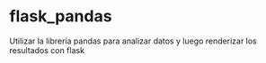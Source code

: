 # flask_pandas
Utilizar la librería pandas para analizar datos y luego renderizar los resultados con flask
